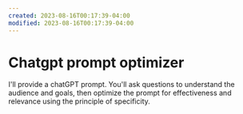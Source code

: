 ```yaml
---
created: 2023-08-16T00:17:39-04:00
modified: 2023-08-16T00:17:39-04:00
---
```


# Chatgpt prompt optimizer

I'll provide a chatGPT prompt. You'll ask questions to understand the audience and goals, then optimize the prompt for effectiveness and relevance using the principle of specificity.
